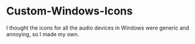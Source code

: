 # Custom-Windows-Icons
I thought the icons for all the audio devices in Windows were generic and annoying, so I made my own.
